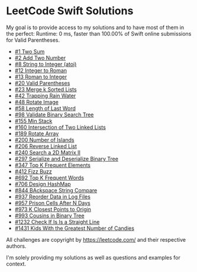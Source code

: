 # LeetCode Swift Solutions

My goal is to provide access to my solutions and to have most of them in the perfect:
Runtime: 0 ms, faster than 100.00% of Swift online submissions for Valid Parentheses.

* [#1 Two Sum](https://leetcode.com/problems/two-sum/)
* [#2 Add Two Number](https://leetcode.com/problems/add-two-numbers/) 
* [#8 String to Integer (atoi)](https://leetcode.com/problems/string-to-integer-atoi/)
* [#12 Integer to Roman](https://leetcode.com/problems/integer-to-roman/) 
* [#13 Roman to Integer](https://leetcode.com/problems/roman-to-integer/) 
* [#20 Valid Parentheses](https://leetcode.com/problems/valid-parentheses/)
* [#23 Merge k Sorted Lists](https://leetcode.com/problems/merge-k-sorted-lists/)
* [#42 Trapping Rain Water](https://leetcode.com/problems/trapping-rain-water/)
* [#48 Rotate Image](https://leetcode.com/problems/rotate-image/)
* [#58 Length of Last Word](https://leetcode.com/problems/length-of-last-word/)
* [#98 Validate Binary Search Tree](https://leetcode.com/problems/validate-binary-search-tree/)
* [#155 Min Stack](https://leetcode.com/problems/min-stack/)
* [#160 Intersection of Two Linked Lists](https://leetcode.com/problems/intersection-of-two-linked-lists/)
* [#189 Rotate Array](https://leetcode.com/problems/rotate-array/)
* [#200 Number of Islands](https://leetcode.com/problems/number-of-islands/)
* [#206 Reverse Linked List](https://leetcode.com/problems/reverse-linked-list/)
* [#240 Search a 2D Matrix II](https://leetcode.com/problems/search-a-2d-matrix-ii/)
* [#297 Serialize and Deserialize Binary Tree](https://leetcode.com/problems/serialize-and-deserialize-binary-tree/)
* [#347 Top K Frequent Elements](https://leetcode.com/problems/top-k-frequent-elements/)
* [#412 Fizz Buzz](https://leetcode.com/problems/fizz-buzz/)
* [#692 Top K Frequent Words](https://leetcode.com/problems/top-k-frequent-words/)
* [#706 Design HashMap](https://leetcode.com/problems/design-hashmap/) 
* [#844 BAckspace String Compare](https://leetcode.com/problems/backspace-string-compare/)
* [#937 Reorder Data in Log Files](https://leetcode.com/problems/reorder-data-in-log-files/)
* [#957 Prison Cells After N Days](https://leetcode.com/problems/prison-cells-after-n-days/)
* [#973 K Closest Points to Origin](https://leetcode.com/problems/k-closest-points-to-origin/)
* [#993 Cousins in Binary Tree](https://leetcode.com/problems/cousins-in-binary-tree/)
* [#1232 Check If Is Is a Straight Line](https://leetcode.com/problems/check-if-it-is-a-straight-line/)
* [#1431 Kids With the Greatest Number of Candies](https://leetcode.com/problems/kids-with-the-greatest-number-of-candies/)

All challenges are copyright by https://leetcode.com/ and their respective authors.

I'm solely providing my solutions as well as questions and examples for context.
